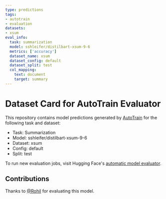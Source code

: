 ```yaml
---
type: predictions
tags:
- autotrain
- evaluation
datasets:
- xsum
eval_info:
  task: summarization
  model: sshleifer/distilbart-xsum-9-6
  metrics: ['accuracy']
  dataset_name: xsum
  dataset_config: default
  dataset_split: test
  col_mapping:
    text: document
    target: summary
---
```

# Dataset Card for AutoTrain Evaluator

This repository contains model predictions generated by [AutoTrain](https://huggingface.co/autotrain) for the following task and dataset:

* Task: Summarization
* Model: sshleifer/distilbart-xsum-9-6
* Dataset: xsum
* Config: default
* Split: test

To run new evaluation jobs, visit Hugging Face's [automatic model evaluator](https://huggingface.co/spaces/autoevaluate/model-evaluator).

## Contributions

Thanks to [@Rohil](https://huggingface.co/Rohil) for evaluating this model.